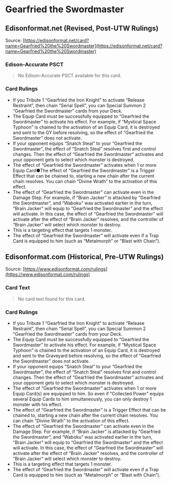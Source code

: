 # Gearfried the Swordmaster

## Edisonformat.net (Revised, Post-UTW Rulings)

Source: [https://edisonformat.net/card?name=Gearfried%20the%20Swordmaster](https://edisonformat.net/card?name=Gearfried%20the%20Swordmaster)

### Edison-Accurate PSCT

> No Edison-Accurate PSCT available for this card.

### Card Rulings

*   If you Tribute 1 “Gearfried the Iron Knight” to activate “Release Restraint”, then chain “Serial Spell”, you can Special Summon 2 “Gearfried the Swordmaster” cards from your Deck.
*   The Equip Card must be successfully equipped to “Gearfried the Swordmaster” to activate his effect. For example, if “Mystical Space Typhoon” is chained to the activation of an Equip Card, it is destroyed and sent to the GY before resolving, so the effect of “Gearfried the Swordmaster” does not activate.
*   If your opponent equips “Snatch Steal” to your “Gearfried the Swordmaster”, the effect of “Snatch Steal” resolves first and control changes. Then the effect of “Gearfried the Swordmaster” activates and your opponent gets to select which monster is destroyed.
*   The effect of “Gearfried the Swordmaster” activates when 1 or more Equip Card●The effect of “Gearfried the Swordmaster” is a Trigger Effect that can be chained to, starting a new chain after the current chain resolves. You can chain “Divine Wrath” to the activation of this effect.
*   The effect of “Gearfried the Swordmaster” can activate even in the Damage Step. For example, if “Brain Jacker” is attacked by “Gearfried the Swordmaster”, and “Waboku” was activated earlier in the turn, “Brain Jacker” will equip to “Gearfried the Swordmaster” and the effect will activate. In this case, the effect of “Gearfried the Swordmaster” will activate after the effect of “Brain Jacker” resolves, and the controller of “Brain Jacker” will select which monster to destroy.
*   This is a targeting effect that targets 1 monster.
*   The effect of “Gearfried the Swordmaster” will activate even if a Trap Card is equipped to him (such as “Metalmorph” or “Blast with Chain”).


## Edisonformat.com (Historical, Pre-UTW Rulings)

Source: [https://www.edisonformat.com/rulings](https://www.edisonformat.com/rulings)

### Card Text

> No card text found for this card.

### Card Rulings

*   If you Tribute 1 “Gearfried the Iron Knight” to activate “Release Restraint”, then chain “Serial Spell”, you can Special Summon 2 “Gearfried the Swordmaster” cards from your Deck.
*   The Equip Card must be successfully equipped to “Gearfried the Swordmaster” to activate his effect. For example, if “Mystical Space Typhoon” is chained to the activation of an Equip Card, it is destroyed and sent to the Graveyard before resolving, so the effect of “Gearfried the Swordmaster” does not activate.
*   If your opponent equips “Snatch Steal” to your “Gearfried the Swordmaster”, the effect of “Snatch Steal” resolves first and control changes. Then the effect of “Gearfried the Swordmaster” activates and your opponent gets to select which monster is destroyed.
*   The effect of “Gearfried the Swordmaster” activates when 1 or more Equip Card(s) are equipped to him. So even if “Collected Power” equips several Equip Cards to him simultaneously, you can only destroy 1 monster with his effect.
*   The effect of “Gearfried the Swordmaster” is a Trigger Effect that can be chained to, starting a new chain after the current chain resolves. You can chain “Divine Wrath” to the activation of this effect.
*   The effect of “Gearfried the Swordmaster” can activate even in the Damage Step. For example, if “Brain Jacker” is attacked by “Gearfried the Swordmaster”, and “Waboku” was activated earlier in the turn, “Brain Jacker” will equip to “Gearfried the Swordmaster” and the effect will activate. In this case, the effect of “Gearfried the Swordmaster” will activate after the effect of “Brain Jacker” resolves, and the controller of “Brain Jacker” will select which monster to destroy.
*   This is a targeting effect that targets 1 monster.
*   The effect of “Gearfried the Swordmaster” will activate even if a Trap Card is equipped to him (such as “Metalmorph” or “Blast with Chain”).


